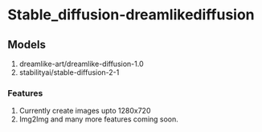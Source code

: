# Stable_diffusion-dreamlikediffusion

## Models
1. dreamlike-art/dreamlike-diffusion-1.0
2. stabilityai/stable-diffusion-2-1

### Features
1. Currently create images upto 1280x720
2. Img2Img and many more features coming soon.



